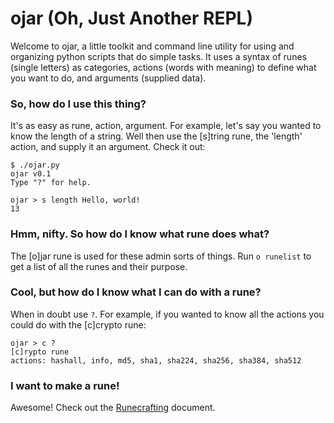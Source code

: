 # ojar (Oh, Just Another REPL)

Welcome to ojar, a little toolkit and command line utility for using and organizing python scripts that do simple tasks. It uses a syntax of runes (single letters) as categories, actions (words with meaning) to define what you want to do, and arguments (supplied data).

### So, how do I use this thing?
It's as easy as rune, action, argument. For example, let's say you wanted to know the length of a string. Well then use the [s]tring rune, the 'length' action, and supply it an argument. Check it out:
```
$ ./ojar.py
ojar v0.1
Type "?" for help.

ojar > s length Hello, world!
13
```

### Hmm, nifty. So how do I know what rune does what?
The [o]jar rune is used for these admin sorts of things. Run `o runelist` to get a list of all the runes and their purpose.

### Cool, but how do I know what I can do with a rune?
When in doubt use `?`. For example, if you wanted to know all the actions you could do with the [c]crypto rune:
```
ojar > c ?
[c]rypto rune
actions: hashall, info, md5, sha1, sha224, sha256, sha384, sha512
```

### I want to make a rune!
Awesome! Check out the [Runecrafting](doc/RUNECRAFTING.md) document.
